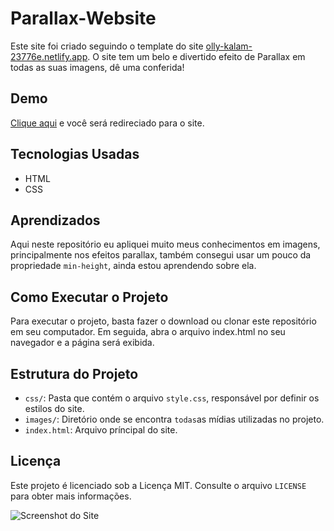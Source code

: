 # Parallax-Website

 Este site foi criado seguindo o template do site [olly-kalam-23776e.netlify.app](https://jolly-kalam-23776e.netlify.app/parallaxsite/). O site tem um belo e divertido efeito de Parallax em todas as suas imagens, dê uma conferida!

## Demo

[Clique aqui](https://allan-carlos.github.io/Parallax-Website/) e você será redireciado para o site.

## Tecnologias Usadas

- HTML
- CSS

## Aprendizados

Aqui neste repositório eu apliquei muito meus conhecimentos em imagens, principalmente nos efeitos parallax, também consegui usar um pouco da propriedade `min-height`, ainda estou aprendendo sobre ela. 

## Como Executar o Projeto

Para executar o projeto, basta fazer o download ou clonar este repositório em seu computador. Em seguida, abra o arquivo index.html no seu navegador e a página será exibida.

## Estrutura do Projeto

- `css/`: Pasta que contém o arquivo `style.css`, responsável por definir os estilos do site.
- `images/`: Diretório onde se encontra `todas`as mídias utilizadas no projeto.
- `index.html`: Arquivo príncipal do site.

## Licença

Este projeto é licenciado sob a Licença MIT. Consulte o arquivo `LICENSE` para obter mais informações.

![Screenshot do Site](https://imgur.com/uAX6d05.png)
